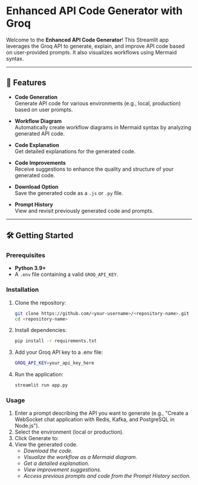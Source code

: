 # Enhanced API Code Generator with Groq

Welcome to the **Enhanced API Code Generator**! This Streamlit app leverages the Groq API to generate, explain, and improve API code based on user-provided prompts. It also visualizes workflows using Mermaid syntax.

---

## 🚀 Features

- **Code Generation**  
  Generate API code for various environments (e.g., local, production) based on user prompts.

- **Workflow Diagram**  
  Automatically create workflow diagrams in Mermaid syntax by analyzing generated API code.

- **Code Explanation**  
  Get detailed explanations for the generated code.

- **Code Improvements**  
  Receive suggestions to enhance the quality and structure of your generated code.

- **Download Option**  
  Save the generated code as a `.js` or `.py` file.

- **Prompt History**  
  View and revisit previously generated code and prompts.

---

## 🛠️ Getting Started

### Prerequisites
- **Python 3.9+**
- A `.env` file containing a valid `GROQ_API_KEY`.

### Installation
1. Clone the repository:
   ```bash
   git clone https://github.com/<your-username>/<repository-name>.git
   cd <repository-name>
2. Install dependencies:
   ```bash
   pip install -r requirements.txt
4. Add your Groq API key to a .env file:
   ```bash
   GROQ_API_KEY=your_api_key_here
6. Run the application:
   ```bash
   streamlit run app.py

### Usage
1. Enter a prompt describing the API you want to generate (e.g., "Create a WebSocket chat application with Redis, Kafka, and PostgreSQL in Node.js").
2. Select the environment (local or production).
3. Click Generate to:
4. View the generated code.
   - *Download the code.*
   - *Visualize the workflow as a Mermaid diagram.*
   - *Get a detailed explanation.*
   - *View improvement suggestions.*
   - *Access previous prompts and code from the Prompt History section.*

